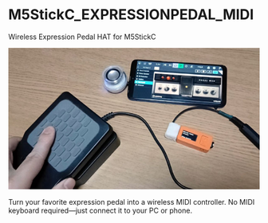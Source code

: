# M5StickC_EXPRESSIONPEDAL_MIDI
Wireless Expression Pedal HAT for M5StickC

![Image](/image/image.jpg)

Turn your favorite expression pedal into a wireless MIDI controller. No MIDI keyboard required—just connect it to your PC or phone.
